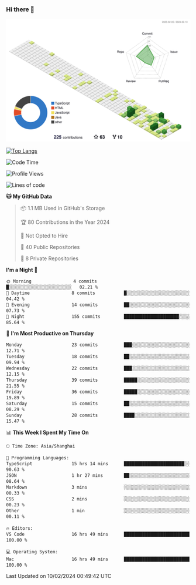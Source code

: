 ### Hi there 👋

![](./profile-3d-contrib/profile-green-animate.svg)

 

[![Top Langs](https://github-readme-stats.vercel.app/api/top-langs/?username=tonyljx)](https://github.com/anuraghazra/github-readme-stats)


 

<!--START_SECTION:waka-->
![Code Time](http://img.shields.io/badge/Code%20Time-156%20hrs%201%20min-blue)

![Profile Views](http://img.shields.io/badge/Profile%20Views-13-blue)

![Lines of code](https://img.shields.io/badge/From%20Hello%20World%20I%27ve%20Written-256.0%20thousand%20lines%20of%20code-blue)

**🐱 My GitHub Data** 

> 📦 1.1 MB Used in GitHub's Storage 
 > 
> 🏆 80 Contributions in the Year 2024
 > 
> 🚫 Not Opted to Hire
 > 
> 📜 40 Public Repositories 
 > 
> 🔑 8 Private Repositories 
 > 
**I'm a Night 🦉** 

```text
🌞 Morning                4 commits           █░░░░░░░░░░░░░░░░░░░░░░░░   02.21 % 
🌆 Daytime                8 commits           █░░░░░░░░░░░░░░░░░░░░░░░░   04.42 % 
🌃 Evening                14 commits          ██░░░░░░░░░░░░░░░░░░░░░░░   07.73 % 
🌙 Night                  155 commits         █████████████████████░░░░   85.64 % 
```
📅 **I'm Most Productive on Thursday** 

```text
Monday                   23 commits          ███░░░░░░░░░░░░░░░░░░░░░░   12.71 % 
Tuesday                  18 commits          ██░░░░░░░░░░░░░░░░░░░░░░░   09.94 % 
Wednesday                22 commits          ███░░░░░░░░░░░░░░░░░░░░░░   12.15 % 
Thursday                 39 commits          █████░░░░░░░░░░░░░░░░░░░░   21.55 % 
Friday                   36 commits          █████░░░░░░░░░░░░░░░░░░░░   19.89 % 
Saturday                 15 commits          ██░░░░░░░░░░░░░░░░░░░░░░░   08.29 % 
Sunday                   28 commits          ████░░░░░░░░░░░░░░░░░░░░░   15.47 % 
```


📊 **This Week I Spent My Time On** 

```text
🕑︎ Time Zone: Asia/Shanghai

💬 Programming Languages: 
TypeScript               15 hrs 14 mins      ███████████████████████░░   90.63 % 
JSON                     1 hr 27 mins        ██░░░░░░░░░░░░░░░░░░░░░░░   08.64 % 
Markdown                 3 mins              ░░░░░░░░░░░░░░░░░░░░░░░░░   00.33 % 
CSS                      2 mins              ░░░░░░░░░░░░░░░░░░░░░░░░░   00.23 % 
Other                    1 min               ░░░░░░░░░░░░░░░░░░░░░░░░░   00.11 % 

🔥 Editors: 
VS Code                  16 hrs 49 mins      █████████████████████████   100.00 % 

💻 Operating System: 
Mac                      16 hrs 49 mins      █████████████████████████   100.00 % 
```


 Last Updated on 10/02/2024 00:49:42 UTC
<!--END_SECTION:waka-->
